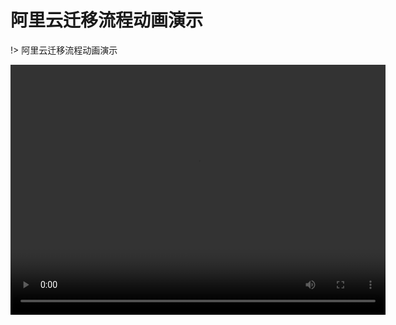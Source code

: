 # 阿里云迁移流程动画演示

!> 阿里云迁移流程动画演示

<video src="https://oneprocloud.oss-cn-beijing.aliyuncs.com/_media/donghua.mp4" width="600px" height="400px" controls="controls" loop="loop">VMware Migration to Aliyun</video>